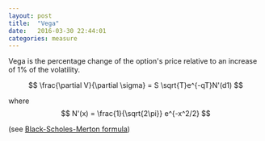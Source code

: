 ```yaml
---
layout: post
title:  "Vega"
date:   2016-03-30 22:44:01
categories: measure
---
```


Vega is the percentage change of the option's price relative to an increase of
1% of the volatility.

$$ \frac{\partial V}{\partial \sigma} = S \sqrt{T}e^{-qT}N'(d1) $$

where $$ N'(x) = \frac{1}{\sqrt{2\pi}} e^{-x^2/2} $$

(see [Black-Scholes-Merton formula](../methods/black-scholes-merton.html))
